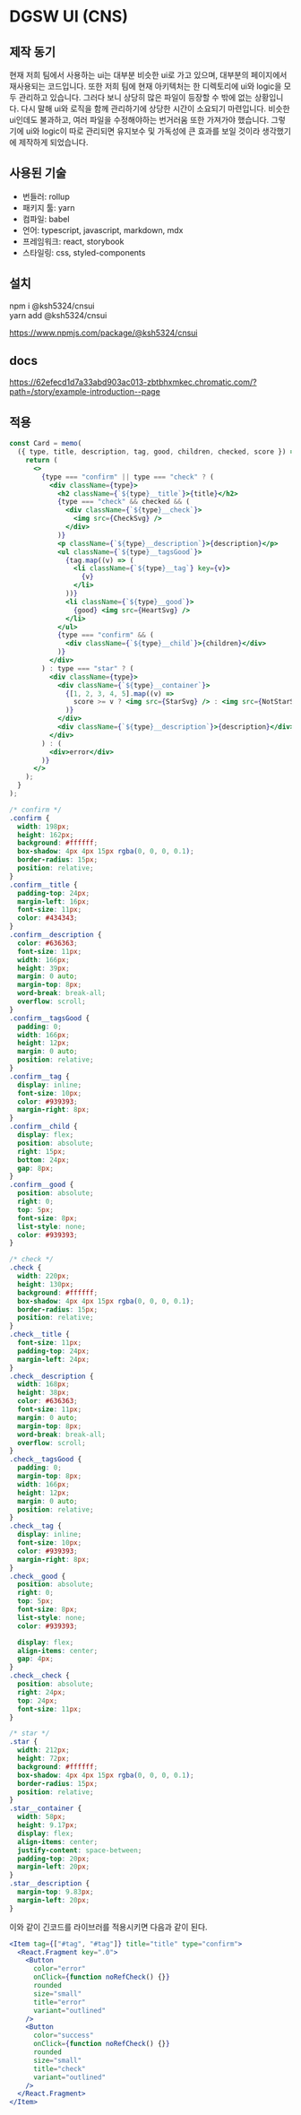 # DGSW UI (CNS)

## 제작 동기

현재 저희 팀에서 사용하는 ui는 대부분 비슷한 ui로 가고 있으며, 대부분의 페이지에서 재사용되는 코드입니다.
또한 저희 팀에 현재 아키텍처는 한 디렉토리에 ui와 logic을 모두 관리하고 있습니다. 그러다 보니 상당히 많은 파일이 등장할 수 밖에 없는 상황입니다. 다시 말해 ui와 로직을 함께 관리하기에 상당한 시간이 소요되기 마련입니다. 비슷한 ui인데도 불과하고, 여러 파일을 수정해야하는 번거러움 또한 가져가야 했습니다. 그렇기에 ui와 logic이 따로 관리되면 유지보수 및 가독성에 큰 효과를 보일 것이라 생각했기에 제작하게 되었습니다.

## 사용된 기술

- 번들러: rollup
- 패키지 툴: yarn
- 컴파일: babel
- 언어: typescript, javascript, markdown, mdx
- 프레임워크: react, storybook
- 스타일링: css, styled-components

## 설치

npm i @ksh5324/cnsui  
yarn add @ksh5324/cnsui

https://www.npmjs.com/package/@ksh5324/cnsui

## docs

https://62efecd1d7a33abd903ac013-zbtbhxmkec.chromatic.com/?path=/story/example-introduction--page

## 적용

```jsx
const Card = memo(
  ({ type, title, description, tag, good, children, checked, score }) => {
    return (
      <>
        {type === "confirm" || type === "check" ? (
          <div className={type}>
            <h2 className={`${type}__title`}>{title}</h2>
            {type === "check" && checked && (
              <div className={`${type}__check`}>
                <img src={CheckSvg} />
              </div>
            )}
            <p className={`${type}__description`}>{description}</p>
            <ul className={`${type}__tagsGood`}>
              {tag.map((v) => (
                <li className={`${type}__tag`} key={v}>
                  {v}
                </li>
              ))}
              <li className={`${type}__good`}>
                {good} <img src={HeartSvg} />
              </li>
            </ul>
            {type === "confirm" && (
              <div className={`${type}__child`}>{children}</div>
            )}
          </div>
        ) : type === "star" ? (
          <div className={type}>
            <div className={`${type}__container`}>
              {[1, 2, 3, 4, 5].map((v) =>
                score >= v ? <img src={StarSvg} /> : <img src={NotStarSvg} />
              )}
            </div>
            <div className={`${type}__description`}>{description}</div>
          </div>
        ) : (
          <div>error</div>
        )}
      </>
    );
  }
);
```

```css
/* confirm */
.confirm {
  width: 198px;
  height: 162px;
  background: #ffffff;
  box-shadow: 4px 4px 15px rgba(0, 0, 0, 0.1);
  border-radius: 15px;
  position: relative;
}
.confirm__title {
  padding-top: 24px;
  margin-left: 16px;
  font-size: 11px;
  color: #434343;
}
.confirm__description {
  color: #636363;
  font-size: 11px;
  width: 166px;
  height: 39px;
  margin: 0 auto;
  margin-top: 8px;
  word-break: break-all;
  overflow: scroll;
}
.confirm__tagsGood {
  padding: 0;
  width: 166px;
  height: 12px;
  margin: 0 auto;
  position: relative;
}
.confirm__tag {
  display: inline;
  font-size: 10px;
  color: #939393;
  margin-right: 8px;
}
.confirm__child {
  display: flex;
  position: absolute;
  right: 15px;
  bottom: 24px;
  gap: 8px;
}
.confirm__good {
  position: absolute;
  right: 0;
  top: 5px;
  font-size: 8px;
  list-style: none;
  color: #939393;
}

/* check */
.check {
  width: 220px;
  height: 130px;
  background: #ffffff;
  box-shadow: 4px 4px 15px rgba(0, 0, 0, 0.1);
  border-radius: 15px;
  position: relative;
}
.check__title {
  font-size: 11px;
  padding-top: 24px;
  margin-left: 24px;
}
.check__description {
  width: 168px;
  height: 38px;
  color: #636363;
  font-size: 11px;
  margin: 0 auto;
  margin-top: 8px;
  word-break: break-all;
  overflow: scroll;
}
.check__tagsGood {
  padding: 0;
  margin-top: 8px;
  width: 166px;
  height: 12px;
  margin: 0 auto;
  position: relative;
}
.check__tag {
  display: inline;
  font-size: 10px;
  color: #939393;
  margin-right: 8px;
}
.check__good {
  position: absolute;
  right: 0;
  top: 5px;
  font-size: 8px;
  list-style: none;
  color: #939393;

  display: flex;
  align-items: center;
  gap: 4px;
}
.check__check {
  position: absolute;
  right: 24px;
  top: 24px;
  font-size: 11px;
}

/* star */
.star {
  width: 212px;
  height: 72px;
  background: #ffffff;
  box-shadow: 4px 4px 15px rgba(0, 0, 0, 0.1);
  border-radius: 15px;
  position: relative;
}
.star__container {
  width: 58px;
  height: 9.17px;
  display: flex;
  align-items: center;
  justify-content: space-between;
  padding-top: 20px;
  margin-left: 20px;
}
.star__description {
  margin-top: 9.83px;
  margin-left: 20px;
}
```

이와 같이 긴코드를 라이브러를 적용시키면 다음과 같이 된다.

```jsx
<Item tag={["#tag", "#tag"]} title="title" type="confirm">
  <React.Fragment key=".0">
    <Button
      color="error"
      onClick={function noRefCheck() {}}
      rounded
      size="small"
      title="error"
      variant="outlined"
    />
    <Button
      color="success"
      onClick={function noRefCheck() {}}
      rounded
      size="small"
      title="check"
      variant="outlined"
    />
  </React.Fragment>
</Item>
```
